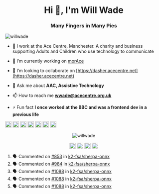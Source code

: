 <h1 align="center">Hi 👋, I'm Will Wade</h1>
<h3 align="center">Many Fingers in Many Pies</h3>
<p align="left"> <img src="https://komarev.com/ghpvc/?username=willwade" alt="willwade" /> </p>

- 🏢 I work at the Ace Centre, Manchester. A charity and business supporting Adults and Children who use technology to communicate

- 🔭 I’m currently working on [morAce](http://github.com/acecentre/morace)

- 👯 I’m looking to collaborate on [https://dasher.acecentre.net](https://dasher.acecentre.net)

- 💬 Ask me about **AAC, Assistive Technology**

- 📫 How to reach me **wwade@acecentre.org.uk**

- ⚡ Fun fact **I once worked at the BBC and was a frontend dev in a previous life**

<p align="left"><img src="https://konpa.github.io/devicon/devicon.git/icons/vuejs/vuejs-original-wordmark.svg" alt="vuejs" width="20" height="20"/> <img src="https://konpa.github.io/devicon/devicon.git/icons/angularjs/angularjs-original.svg" alt="angularjs" width="20" height="20"/> <img src="https://konpa.github.io/devicon/devicon.git/icons/bootstrap/bootstrap-plain.svg" alt="bootstrap" width="20" height="20"/> <img src="https://konpa.github.io/devicon/devicon.git/icons/sass/sass-original.svg" alt="sass" width="20" height="20"/> <img src="https://konpa.github.io/devicon/devicon.git/icons/python/python-original-wordmark.svg" alt="python" width="20" height="20"/> <img src="https://konpa.github.io/devicon/devicon.git/icons/swift/swift-original-wordmark.svg" alt="swift" width="20" height="20"/> <img src="https://konpa.github.io/devicon/devicon.git/icons/nginx/nginx-original.svg" alt="nginx" width="20" height="20"/></p><p align="center"> <img src="https://github-readme-stats.vercel.app/api?username=willwade&show_icons=true" alt="willwade" /> </p>

<p align="center"> 
<a href="https://twitter.com/willwade" target="blank"><img align="center" src="https://cdn.jsdelivr.net/npm/simple-icons@3.0.1/icons/twitter.svg" alt="willwade" height="20" width="20" /></a>
<a href="https://linkedin.com/in/willwade" target="blank"><img align="center" src="https://cdn.jsdelivr.net/npm/simple-icons@3.0.1/icons/linkedin.svg" alt="willwade" height="20" width="20" /></a>
<a href="https://fb.com/will.wade1" target="blank"><img align="center" src="https://cdn.jsdelivr.net/npm/simple-icons@3.0.1/icons/facebook.svg" alt="will.wade1" height="20" width="20" /></a>
<a href="https://instagram.com/willwade" target="blank"><img align="center" src="https://cdn.jsdelivr.net/npm/simple-icons@3.0.1/icons/instagram.svg" alt="willwade" height="20" width="20" /></a>
</p>

<!--START_SECTION:activity-->
1. 🗣 Commented on [#853](https://github.com/k2-fsa/sherpa-onnx/issues/853#issuecomment-2248522717) in [k2-fsa/sherpa-onnx](https://github.com/k2-fsa/sherpa-onnx)
2. 🗣 Commented on [#984](https://github.com/k2-fsa/sherpa-onnx/issues/984#issuecomment-2248518127) in [k2-fsa/sherpa-onnx](https://github.com/k2-fsa/sherpa-onnx)
3. 🗣 Commented on [#1088](https://github.com/k2-fsa/sherpa-onnx/issues/1088#issuecomment-2248286122) in [k2-fsa/sherpa-onnx](https://github.com/k2-fsa/sherpa-onnx)
4. 🗣 Commented on [#1088](https://github.com/k2-fsa/sherpa-onnx/issues/1088#issuecomment-2247837025) in [k2-fsa/sherpa-onnx](https://github.com/k2-fsa/sherpa-onnx)
5. 🗣 Commented on [#1088](https://github.com/k2-fsa/sherpa-onnx/issues/1088#issuecomment-2247550318) in [k2-fsa/sherpa-onnx](https://github.com/k2-fsa/sherpa-onnx)
<!--END_SECTION:activity-->
